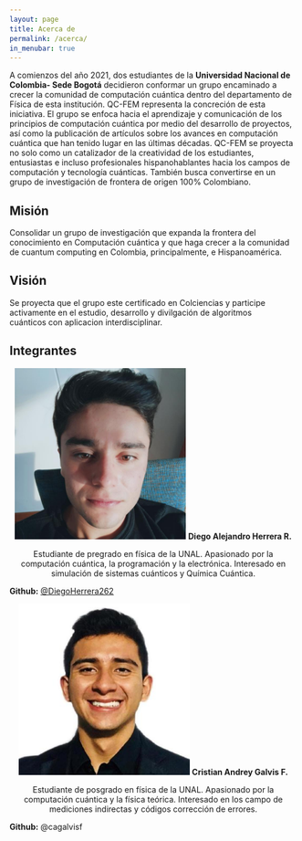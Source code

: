 ```yaml
---
layout: page
title: Acerca de
permalink: /acerca/
in_menubar: true
---
```


A comienzos del año 2021, dos estudiantes de la **Universidad Nacional de Colombia- Sede Bogotá** decidieron conformar un grupo encaminado a crecer la comunidad de computación cuántica dentro del departamento de Física de esta institución. QC-FEM representa la concreción de esta iniciativa. El grupo se enfoca hacia el aprendizaje y comunicación de los principios de computación cuántica por medio del desarrollo de proyectos, así como la publicación de artículos sobre los avances en computación cuántica que han tenido lugar en las últimas décadas. QC-FEM se proyecta no solo como un catalizador de la creatividad de los estudiantes, entusiastas e incluso profesionales hispanohablantes hacia los campos de computación y tecnología cuánticas. También busca convertirse en un grupo de investigación de frontera de origen 100% Colombiano.

<div class="col-wrapper">
  <div class="mycol col2">
    <h2>Misión</h2>
    <p>Consolidar un grupo de investigación que expanda la frontera del conocimiento en Computación cuántica y que haga crecer a la comunidad de cuantum computing en Colombia, principalmente, e Hispanoamérica.</p>
  </div>
  <div class="mycol col2">
    <h2>Visión</h2>
    <p>Se proyecta que el grupo este certificado en Colciencias y participe activamente en el estudio, desarrollo y divilgación de algoritmos cuánticos con aplicacion interdisciplinar.</p>
  </div>
</div>

## Integrantes


<div class="col-wrapper">
  <div class="mycol col2">
    <p align="center">
      <img src="/assets/images/DiegoHerrera.png" alt="Diego Herrera" width="300" height="300">
      <b>Diego Alejandro Herrera R.</b>
    </p>
    <p align="center">Estudiante de pregrado en física de la UNAL. Apasionado por la computación cuántica, la programación y la electrónica. Interesado en simulación de sistemas cuánticos y Química Cuántica.</p>
    <b>Github:</b> <a href="https://github.com/DiegoHerrera262">@DiegoHerrera262</a>
  </div>
  <div class="mycol col2">
    <p align="center">
      <img src="/assets/images/CristianGalvis.png" alt="Cristian Galvis" width="300" height="300">
      <b>Cristian Andrey Galvis F.</b>
    </p>
    <p align="center">Estudiante de posgrado en física de la UNAL. Apasionado por la computación cuántica y la física teórica. Interesado en los campo de mediciones indirectas y códigos corrección de errores.</p>
    <b>Github:</b> <a hfer="https://github.com/cagalvisf">@cagalvisf</a>
  </div>
</div>
